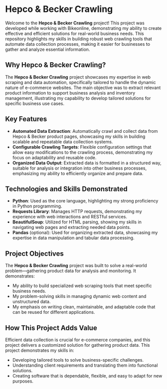 # Hepco & Becker Crawling

Welcome to the **Hepco & Becker Crawling** project! This project was developed while working with Bikeonline, demonstrating my ability to create effective and efficient solutions for real-world business needs. This repository highlights my skills in building robust web crawling tools that automate data collection processes, making it easier for businesses to gather and analyze essential information.

## Why Hepco & Becker Crawling?
The **Hepco & Becker Crawling** project showcases my expertise in web scraping and data automation, specifically tailored to handle the dynamic nature of e-commerce websites. The main objective was to extract relevant product information to support business analysis and inventory management, illustrating my capability to develop tailored solutions for specific business use cases.

## Key Features
- **Automated Data Extraction**: Automatically crawl and collect data from Hepco & Becker product pages, showcasing my skills in building scalable and repeatable data collection systems.
- **Configurable Crawling Targets**: Flexible configuration settings that allow easy modifications to the crawling process, demonstrating my focus on adaptability and reusable code.
- **Organized Data Output**: Extracted data is formatted in a structured way, suitable for analysis or integration into other business processes, emphasizing my ability to efficiently organize and prepare data.

## Technologies and Skills Demonstrated
- **Python**: Used as the core language, highlighting my strong proficiency in Python programming.
- **Requests Library**: Manages HTTP requests, demonstrating my experience with web interactions and RESTful services.
- **BeautifulSoup**: Utilized for HTML parsing, showing my skills in navigating web pages and extracting needed data points.
- **Pandas** (optional): Used for organizing extracted data, showcasing my expertise in data manipulation and tabular data processing.

## Project Objectives
The **Hepco & Becker Crawling** project was built to solve a real-world problem—gathering product data for analysis and monitoring. It demonstrates:
- My ability to build specialized web scraping tools that meet specific business needs.
- My problem-solving skills in managing dynamic web content and unstructured data.
- My emphasis on writing clean, maintainable, and adaptable code that can be reused for different applications.

## How This Project Adds Value
Efficient data collection is crucial for e-commerce companies, and this project delivers a customized solution for gathering product data. This project demonstrates my skills in:
- Developing tailored tools to solve business-specific challenges.
- Understanding client requirements and translating them into functional solutions.
- Creating software that is dependable, flexible, and easy to adapt for new purposes.
